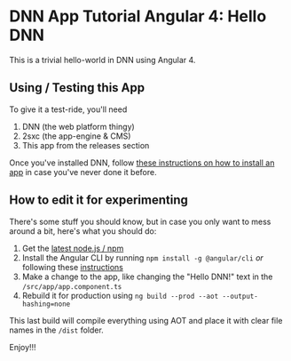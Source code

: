 # DNN App Tutorial Angular 4: Hello DNN

This is a trivial hello-world in DNN using Angular 4.

## Using / Testing this App
To give it a test-ride, you'll need 

1. DNN (the web platform thingy)
2. 2sxc (the app-engine & CMS)
3. This app from the releases section

Once you've installed DNN, follow [these instructions on how to install an app](http://2sxc.org/en/install-2sxc-app-package) in case you've never done it before. 

## How to edit it for experimenting
There's some stuff you should know, but in case you only want to mess around a bit, here's what you should do:

1. Get the [latest node.js / npm](https://nodejs.org/en/)
2. Install the Angular CLI by running `npm install -g @angular/cli` _or_ following these [instructions](https://angular.io/docs/ts/latest/cli-quickstart.html)
3. Make a change to the app, like changing the "Hello DNN!" text in the `/src/app/app.component.ts`
4. Rebuild it for production using `ng build --prod --aot --output-hashing=none`

This last build will compile everything using AOT and place it with clear file names in the `/dist` folder.

Enjoy!!!
